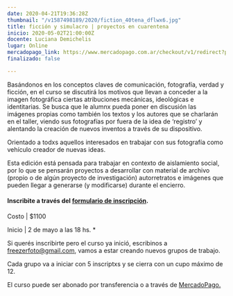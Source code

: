 ```yaml
---
date: 2020-04-21T19:36:28Z
thumbnail: "/v1587498189/2020/fiction_40tena_dflwx6.jpg"
title: ficción y simulacro | proyectos en cuarentena
inicio: 2020-05-02T21:00:00Z
docente: Luciana Demichelis
lugar: Online
mercadopago_link: https://www.mercadopago.com.ar/checkout/v1/redirect?pref_id=132297489-d6f0f828-c8ae-4bd6-afeb-64690e97ad3f
finalizado: false

---
```

Basándonos en los conceptos claves de comunicación, fotografía, verdad y ficción, en el curso se discutirá los motivos que llevan a conceder a la imagen fotográfica ciertas atribuciones mecánicas, ideológicas e identitarias. Se busca que le alumnx pueda poner en discusión las imágenes propias como también los textos y los autores que se charlarán en el taller, viendo sus fotografías por fuera de la idea de ‘registro’ y alentando la creación de nuevos inventos a través de su dispositivo.

Orientado a todxs aquellos interesados en trabajar con sus fotografía como vehículo creador de nuevas ideas. 

Esta edición está pensada para trabajar en contexto de aislamiento social, por lo que se pensarán proyectos a desarrollar con material de archivo (propio o de algún proyecto de investigación) autorretratos e imágenes que pueden llegar a generarse (y modificarse) durante el encierro. 

#### **Inscribite a través del** [**formulario de inscripción**](https://forms.gle/gaTQHfExsLHRY4Rr8 "formulario de inscripción")**.**

Costo | $1100

Inicio | 2 de mayo a las 18 hs. * 

Si querés inscribirte pero el curso ya inició, escribinos a freezerfoto@gmail.com, vamos a estar creando nuevos grupos de trabajo.

Cada grupo va a iniciar con 5 inscriptxs y se cierra con un cupo máximo de 12.

El curso puede ser abonado por transferencia o a través de [MercadoPago.](https://www.mercadopago.com.ar/checkout/v1/redirect?pref_id=132297489-d6f0f828-c8ae-4bd6-afeb-64690e97ad3f)